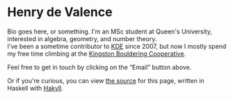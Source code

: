# Henry de Valence

Bio goes here, or something. I'm an MSc student at Queen's University,
interested in algebra, geometry, and number theory.  
I've been a sometime contributor to [KDE][4] since 2007, but now I mostly spend
my free time climbing at the [Kingston Bouldering Cooperative][1].

Feel free to get in touch by clicking on the “Email” button above.

Or if you're curious, you can view [the source][3] for this page,
written in Haskell with [Hakyll][5].

[1]: http://www.kingstonboulderingcoop.com/
[3]: https://github.com/hdevalence/hdevalence.ca/blob/master/site.hs
[4]: http://www.kde.org/
[5]: http://jaspervdj.be/hakyll/

